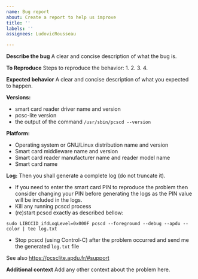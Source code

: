 ```yaml
---
name: Bug report
about: Create a report to help us improve
title: ''
labels: ''
assignees: LudovicRousseau

---
```


**Describe the bug**
A clear and concise description of what the bug is.

**To Reproduce**
Steps to reproduce the behavior:
1. 
2. 
3. 
4. 

**Expected behavior**
A clear and concise description of what you expected to happen.

**Versions:**
- smart card reader driver name and version
- pcsc-lite version
- the output of the command `/usr/sbin/pcscd --version`

**Platform:**
- Operating system or GNU/Linux distribution name and version
- Smart card middleware name and version
- Smart card reader manufacturer name and reader model name
- Smart card name

**Log:**
Then you shall generate a complete log (do not truncate it).

- If you need to enter the smart card PIN to reproduce the problem then
  consider changing your PIN before generating the logs as the PIN value
  will be included in the logs.
- Kill any running pcscd process
- (re)start pcscd exactly as described bellow:
```
sudo LIBCCID_ifdLogLevel=0x000F pcscd --foreground --debug --apdu --color | tee log.txt
```
- Stop pcscd (using Control-C) after the problem occurred and send me the
  generated `log.txt` file

See also https://pcsclite.apdu.fr/#support

**Additional context**
Add any other context about the problem here.
